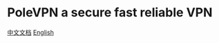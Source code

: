# PoleVPN a secure fast reliable VPN

[中文文档](https://polevpn.com/docs)
[English](https://polepvn.cpm/docs)
